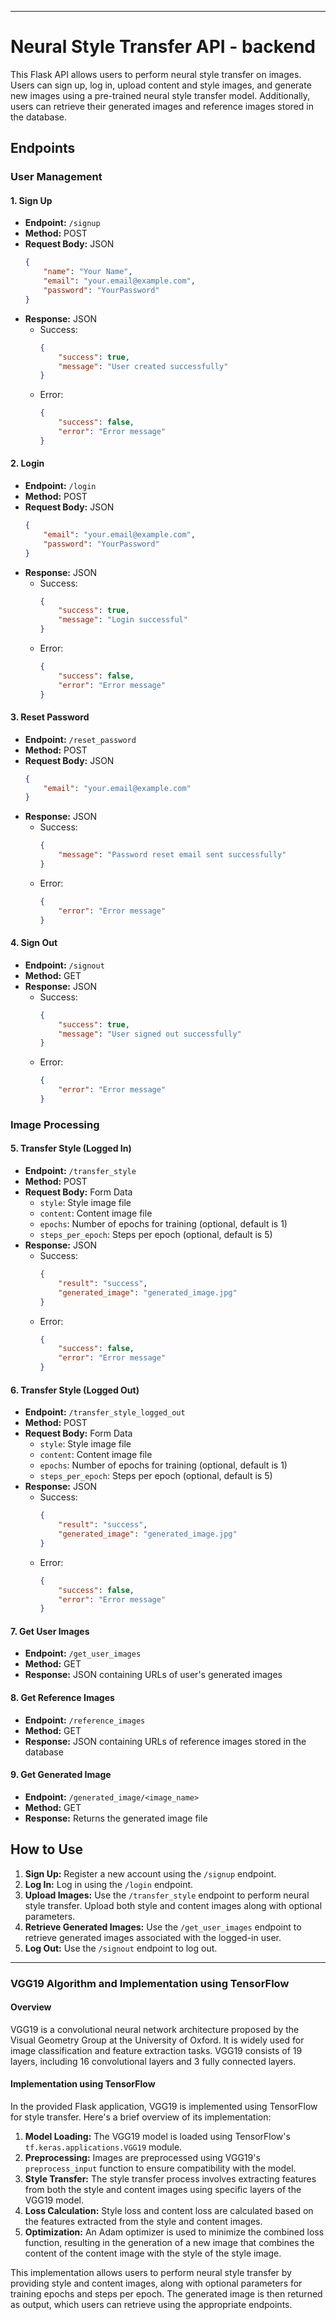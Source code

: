 
---

# Neural Style Transfer API - backend

This Flask API allows users to perform neural style transfer on images. Users can sign up, log in, upload content and style images, and generate new images using a pre-trained neural style transfer model. Additionally, users can retrieve their generated images and reference images stored in the database.

## Endpoints

### User Management

#### 1. Sign Up
- **Endpoint:** `/signup`
- **Method:** POST
- **Request Body:** JSON
  ```json
  {
      "name": "Your Name",
      "email": "your.email@example.com",
      "password": "YourPassword"
  }
  ```
- **Response:** JSON
  - Success:
    ```json
    {
        "success": true,
        "message": "User created successfully"
    }
    ```
  - Error:
    ```json
    {
        "success": false,
        "error": "Error message"
    }
    ```

#### 2. Login
- **Endpoint:** `/login`
- **Method:** POST
- **Request Body:** JSON
  ```json
  {
      "email": "your.email@example.com",
      "password": "YourPassword"
  }
  ```
- **Response:** JSON
  - Success:
    ```json
    {
        "success": true,
        "message": "Login successful"
    }
    ```
  - Error:
    ```json
    {
        "success": false,
        "error": "Error message"
    }
    ```

#### 3. Reset Password
- **Endpoint:** `/reset_password`
- **Method:** POST
- **Request Body:** JSON
  ```json
  {
      "email": "your.email@example.com"
  }
  ```
- **Response:** JSON
  - Success:
    ```json
    {
        "message": "Password reset email sent successfully"
    }
    ```
  - Error:
    ```json
    {
        "error": "Error message"
    }
    ```

#### 4. Sign Out
- **Endpoint:** `/signout`
- **Method:** GET
- **Response:** JSON
  - Success:
    ```json
    {
        "success": true,
        "message": "User signed out successfully"
    }
    ```
  - Error:
    ```json
    {
        "error": "Error message"
    }
    ```

### Image Processing

#### 5. Transfer Style (Logged In)
- **Endpoint:** `/transfer_style`
- **Method:** POST
- **Request Body:** Form Data
  - `style`: Style image file
  - `content`: Content image file
  - `epochs`: Number of epochs for training (optional, default is 1)
  - `steps_per_epoch`: Steps per epoch (optional, default is 5)
- **Response:** JSON
  - Success:
    ```json
    {
        "result": "success",
        "generated_image": "generated_image.jpg"
    }
    ```
  - Error:
    ```json
    {
        "success": false,
        "error": "Error message"
    }
    ```

#### 6. Transfer Style (Logged Out)
- **Endpoint:** `/transfer_style_logged_out`
- **Method:** POST
- **Request Body:** Form Data
  - `style`: Style image file
  - `content`: Content image file
  - `epochs`: Number of epochs for training (optional, default is 1)
  - `steps_per_epoch`: Steps per epoch (optional, default is 5)
- **Response:** JSON
  - Success:
    ```json
    {
        "result": "success",
        "generated_image": "generated_image.jpg"
    }
    ```
  - Error:
    ```json
    {
        "success": false,
        "error": "Error message"
    }
    ```

#### 7. Get User Images
- **Endpoint:** `/get_user_images`
- **Method:** GET
- **Response:** JSON containing URLs of user's generated images

#### 8. Get Reference Images
- **Endpoint:** `/reference_images`
- **Method:** GET
- **Response:** JSON containing URLs of reference images stored in the database

#### 9. Get Generated Image
- **Endpoint:** `/generated_image/<image_name>`
- **Method:** GET
- **Response:** Returns the generated image file

## How to Use

1. **Sign Up:** Register a new account using the `/signup` endpoint.
2. **Log In:** Log in using the `/login` endpoint.
3. **Upload Images:** Use the `/transfer_style` endpoint to perform neural style transfer. Upload both style and content images along with optional parameters.
4. **Retrieve Generated Images:** Use the `/get_user_images` endpoint to retrieve generated images associated with the logged-in user.
5. **Log Out:** Use the `/signout` endpoint to log out.

---


### VGG19 Algorithm and Implementation using TensorFlow

#### Overview
VGG19 is a convolutional neural network architecture proposed by the Visual Geometry Group at the University of Oxford. It is widely used for image classification and feature extraction tasks. VGG19 consists of 19 layers, including 16 convolutional layers and 3 fully connected layers.

#### Implementation using TensorFlow
In the provided Flask application, VGG19 is implemented using TensorFlow for style transfer. Here's a brief overview of its implementation:

1. **Model Loading:** The VGG19 model is loaded using TensorFlow's `tf.keras.applications.VGG19` module.
2. **Preprocessing:** Images are preprocessed using VGG19's `preprocess_input` function to ensure compatibility with the model.
3. **Style Transfer:** The style transfer process involves extracting features from both the style and content images using specific layers of the VGG19 model.
4. **Loss Calculation:** Style loss and content loss are calculated based on the features extracted from the style and content images.
5. **Optimization:** An Adam optimizer is used to minimize the combined loss function, resulting in the generation of a new image that combines the content of the content image with the style of the style image.

This implementation allows users to perform neural style transfer by providing style and content images, along with optional parameters for training epochs and steps per epoch. The generated image is then returned as output, which users can retrieve using the appropriate endpoints.